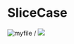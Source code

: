 # SliceCase


![myfile](https://giphy.com/gifs/FpCGoSwYJW3OtMZJuh.gif) / ![](https://giphy.com/gifs/FpCGoSwYJW3OtMZJuh.gif)

